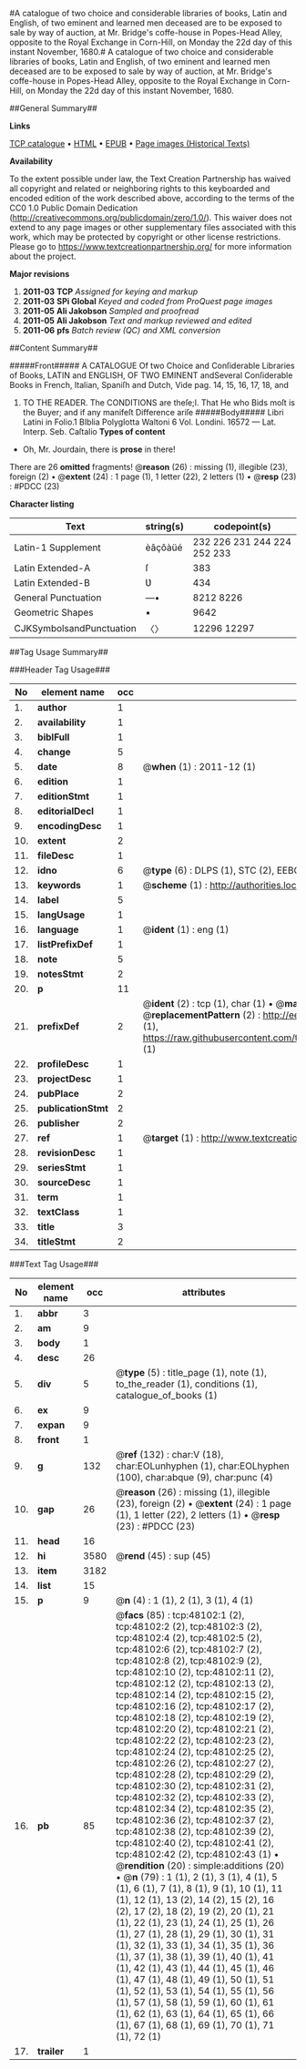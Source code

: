 #A catalogue of two choice and considerable libraries of books, Latin and English, of two eminent and learned men deceased are to be exposed to sale by way of auction, at Mr. Bridge's coffe-house in Popes-Head Alley, opposite to the Royal Exchange in Corn-Hill, on Monday the 22d day of this instant November, 1680.#
A catalogue of two choice and considerable libraries of books, Latin and English, of two eminent and learned men deceased are to be exposed to sale by way of auction, at Mr. Bridge's coffe-house in Popes-Head Alley, opposite to the Royal Exchange in Corn-Hill, on Monday the 22d day of this instant November, 1680.

##General Summary##

**Links**

[TCP catalogue](http://www.ota.ox.ac.uk/tcp/)  • 
[HTML](http://tei.it.ox.ac.uk/tcp/Texts-HTML/free/A31/A31307.html)  • 
[EPUB](http://tei.it.ox.ac.uk/tcp/Texts-EPUB/free/A31/A31307.epub) • 
[Page images (Historical Texts)](https://historicaltexts.jisc.ac.uk/eebo-11680999e)

**Availability**

To the extent possible under law, the Text Creation Partnership has waived all copyright and related or neighboring rights to this keyboarded and encoded edition of the work described above, according to the terms of the CC0 1.0 Public Domain Dedication (http://creativecommons.org/publicdomain/zero/1.0/). This waiver does not extend to any page images or other supplementary files associated with this work, which may be protected by copyright or other license restrictions. Please go to https://www.textcreationpartnership.org/ for more information about the project.

**Major revisions**

1. __2011-03__ __TCP__ *Assigned for keying and markup*
1. __2011-03__ __SPi Global__ *Keyed and coded from ProQuest page images*
1. __2011-05__ __Ali Jakobson__ *Sampled and proofread*
1. __2011-05__ __Ali Jakobson__ *Text and markup reviewed and edited*
1. __2011-06__ __pfs__ *Batch review (QC) and XML conversion*

##Content Summary##

#####Front#####
A CATALOGUE Of two Choice and Conſiderable Libraries of Books, LATIN and ENGLISH, OF TWO EMINENT andSeveral Conſiderable Books in French, Italian, Spaniſh and Dutch, Vide pag. 14, 15, 16, 17, 18, and 
1. TO THE READER.
The CONDITIONS are theſe;I. That He who Bids moſt is the Buyer; and if any manifeſt Difference ariſe
#####Body#####
Libri Latini in Folio.1 BIblia Polyglotta Waltoni 6 Vol. Londini. 16572 — Lat. Interp. Seb. Caſtalio
**Types of content**

  * Oh, Mr. Jourdain, there is **prose** in there!

There are 26 **omitted** fragments! 
 @__reason__ (26) : missing (1), illegible (23), foreign (2)  •  @__extent__ (24) : 1 page (1), 1 letter (22), 2 letters (1)  •  @__resp__ (23) : #PDCC (23)

**Character listing**


|Text|string(s)|codepoint(s)|
|---|---|---|
|Latin-1 Supplement|èâçôàüé|232 226 231 244 224 252 233|
|Latin Extended-A|ſ|383|
|Latin Extended-B|Ʋ|434|
|General Punctuation|—•|8212 8226|
|Geometric Shapes|▪|9642|
|CJKSymbolsandPunctuation|〈〉|12296 12297|

##Tag Usage Summary##

###Header Tag Usage###

|No|element name|occ|attributes|
|---|---|---|---|
|1.|__author__|1||
|2.|__availability__|1||
|3.|__biblFull__|1||
|4.|__change__|5||
|5.|__date__|8| @__when__ (1) : 2011-12 (1)|
|6.|__edition__|1||
|7.|__editionStmt__|1||
|8.|__editorialDecl__|1||
|9.|__encodingDesc__|1||
|10.|__extent__|2||
|11.|__fileDesc__|1||
|12.|__idno__|6| @__type__ (6) : DLPS (1), STC (2), EEBO-CITATION (1), OCLC (1), VID (1)|
|13.|__keywords__|1| @__scheme__ (1) : http://authorities.loc.gov/ (1)|
|14.|__label__|5||
|15.|__langUsage__|1||
|16.|__language__|1| @__ident__ (1) : eng (1)|
|17.|__listPrefixDef__|1||
|18.|__note__|5||
|19.|__notesStmt__|2||
|20.|__p__|11||
|21.|__prefixDef__|2| @__ident__ (2) : tcp (1), char (1)  •  @__matchPattern__ (2) : ([0-9\-]+):([0-9IVX]+) (1), (.+) (1)  •  @__replacementPattern__ (2) : http://eebo.chadwyck.com/downloadtiff?vid=$1&page=$2 (1), https://raw.githubusercontent.com/textcreationpartnership/Texts/master/tcpchars.xml#$1 (1)|
|22.|__profileDesc__|1||
|23.|__projectDesc__|1||
|24.|__pubPlace__|2||
|25.|__publicationStmt__|2||
|26.|__publisher__|2||
|27.|__ref__|1| @__target__ (1) : http://www.textcreationpartnership.org/docs/. (1)|
|28.|__revisionDesc__|1||
|29.|__seriesStmt__|1||
|30.|__sourceDesc__|1||
|31.|__term__|1||
|32.|__textClass__|1||
|33.|__title__|3||
|34.|__titleStmt__|2||


###Text Tag Usage###

|No|element name|occ|attributes|
|---|---|---|---|
|1.|__abbr__|3||
|2.|__am__|9||
|3.|__body__|1||
|4.|__desc__|26||
|5.|__div__|5| @__type__ (5) : title_page (1), note (1), to_the_reader (1), conditions (1), catalogue_of_books (1)|
|6.|__ex__|9||
|7.|__expan__|9||
|8.|__front__|1||
|9.|__g__|132| @__ref__ (132) : char:V (18), char:EOLunhyphen (1), char:EOLhyphen (100), char:abque (9), char:punc (4)|
|10.|__gap__|26| @__reason__ (26) : missing (1), illegible (23), foreign (2)  •  @__extent__ (24) : 1 page (1), 1 letter (22), 2 letters (1)  •  @__resp__ (23) : #PDCC (23)|
|11.|__head__|16||
|12.|__hi__|3580| @__rend__ (45) : sup (45)|
|13.|__item__|3182||
|14.|__list__|15||
|15.|__p__|9| @__n__ (4) : 1 (1), 2 (1), 3 (1), 4 (1)|
|16.|__pb__|85| @__facs__ (85) : tcp:48102:1 (2), tcp:48102:2 (2), tcp:48102:3 (2), tcp:48102:4 (2), tcp:48102:5 (2), tcp:48102:6 (2), tcp:48102:7 (2), tcp:48102:8 (2), tcp:48102:9 (2), tcp:48102:10 (2), tcp:48102:11 (2), tcp:48102:12 (2), tcp:48102:13 (2), tcp:48102:14 (2), tcp:48102:15 (2), tcp:48102:16 (2), tcp:48102:17 (2), tcp:48102:18 (2), tcp:48102:19 (2), tcp:48102:20 (2), tcp:48102:21 (2), tcp:48102:22 (2), tcp:48102:23 (2), tcp:48102:24 (2), tcp:48102:25 (2), tcp:48102:26 (2), tcp:48102:27 (2), tcp:48102:28 (2), tcp:48102:29 (2), tcp:48102:30 (2), tcp:48102:31 (2), tcp:48102:32 (2), tcp:48102:33 (2), tcp:48102:34 (2), tcp:48102:35 (2), tcp:48102:36 (2), tcp:48102:37 (2), tcp:48102:38 (2), tcp:48102:39 (2), tcp:48102:40 (2), tcp:48102:41 (2), tcp:48102:42 (2), tcp:48102:43 (1)  •  @__rendition__ (20) : simple:additions (20)  •  @__n__ (79) : 1 (1), 2 (1), 3 (1), 4 (1), 5 (1), 6 (1), 7 (1), 8 (1), 9 (1), 10 (1), 11 (1), 12 (1), 13 (2), 14 (2), 15 (2), 16 (2), 17 (2), 18 (2), 19 (2), 20 (1), 21 (1), 22 (1), 23 (1), 24 (1), 25 (1), 26 (1), 27 (1), 28 (1), 29 (1), 30 (1), 31 (1), 32 (1), 33 (1), 34 (1), 35 (1), 36 (1), 37 (1), 38 (1), 39 (1), 40 (1), 41 (1), 42 (1), 43 (1), 44 (1), 45 (1), 46 (1), 47 (1), 48 (1), 49 (1), 50 (1), 51 (1), 52 (1), 53 (1), 54 (1), 55 (1), 56 (1), 57 (1), 58 (1), 59 (1), 60 (1), 61 (1), 62 (1), 63 (1), 64 (1), 65 (1), 66 (1), 67 (1), 68 (1), 69 (1), 70 (1), 71 (1), 72 (1)|
|17.|__trailer__|1||
